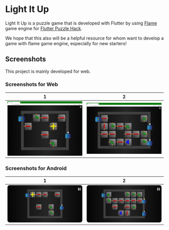 # Light It Up

Light It Up is a puzzle game that is developed with Flutter by using [Flame](https://docs.flame-engine.org/1.0.0/) game engine for [Flutter Puzzle Hack](https://flutterhack.devpost.com/).

We hope that this also will be a helpful resource for whom want to develop a game with flame game engine, especially for new starters!

## Screenshots
This project is mainly developed for web.

### Screenshots for Web
|1|2|
|-|-|
|![1](assets/readme/web_1.png)|![2](assets/readme/web_2.png)|


### Screenshots for Android
|1|2|
|-|-|
|![1](assets/readme/android_1.png)|![2](assets/readme/android_2.png)|

